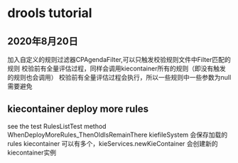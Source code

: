 # drools tutorial

## 2020年8月20日

加入自定义的规则过滤器CPAgendaFilter,可以只触发校验规则文件中Filter匹配的规则
校验前有全量评估过程，同样会调用kiecontainer所有的规则（即没有触发的规则也会调用）
校验前有全量评估过程会执行，所以一些规则中一些参数为null需要避免

## kiecontainer deploy more rules

see the test RulesListTest method WhenDeployMoreRules_ThenOldIsRemainThere
kiefileSystem 会保存加载的rules
kiecontainer 可以有多个，kieServices.newKieContainer 会创建新的kiecontainer实例
